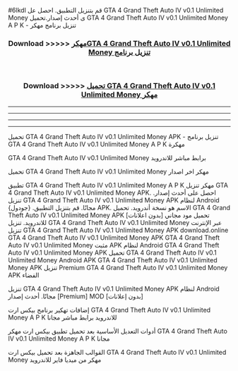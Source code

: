 #6lkdl قم بتنزيل التطبيق. احصل عل GTA 4 Grand Theft Auto IV v0.1 Unlimited Money  ى أحدث إصدار.تحميل GTA 4 Grand Theft Auto IV v0.1 Unlimited Money  A P K - تنزيل برنامج مهكر



<div align="center">
<h3>Download >>>>> <a href="https://ar-sites.web.app/?ar= GTA 4 Grand Theft Auto IV v0.1 Unlimited Money ">مهكرGTA 4 Grand Theft Auto IV v0.1 Unlimited Money  تنزيل برنامج</a></h3><br>

<h3>Download >>>>> <a href="https://ar-sites.web.app/?ar= GTA 4 Grand Theft Auto IV v0.1 Unlimited Money ">تحميل GTA 4 Grand Theft Auto IV v0.1 Unlimited Money  مهكر</a></h3>
</div>


----------------------------------------------------------

----------------------------------------------------------

----------------------------------------------------------

----------------------------------------------------------


تحميل GTA 4 Grand Theft Auto IV v0.1 Unlimited Money  APK - تنزيل برنامج GTA 4 Grand Theft Auto IV v0.1 Unlimited Money  A P K مهكرة

GTA 4 Grand Theft Auto IV v0.1 Unlimited Money  برابط مباشر للاندرويد

تحميل GTA 4 Grand Theft Auto IV v0.1 Unlimited Money  مهكر اخر اصدار

تطبيق GTA 4 Grand Theft Auto IV v0.1 Unlimited Money  A P K مهكر
تنزيل GTA 4 Grand Theft Auto IV v0.1 Unlimited Money  APK. احصل على أحدث إصدار.
تنزيل GTA 4 Grand Theft Auto IV v0.1 Unlimited Money  APK لنظام Android مجانًا.
قم بتنزيل التطبيق. {جودول} APK. الاسم هو نسخة أندرويد.
تحميل GTA 4 Grand Theft Auto IV v0.1 Unlimited Money  APK [بدون اعلانات]
تحميل مود مجاني للاندرويد.
تنزيل GTA 4 Grand Theft Auto IV v0.1 Unlimited Money  عبر الإنترنت
تنزيل GTA 4 Grand Theft Auto IV v0.1 Unlimited Money  APK
download.online GTA 4 Grand Theft Auto IV v0.1 Unlimited Money  APK
GTA 4 Grand Theft Auto IV v0.1 Unlimited Money  مثبت APK لنظام Android
GTA 4 Grand Theft Auto IV v0.1 Unlimited Money  APK
تحميل GTA 4 Grand Theft Auto IV v0.1 Unlimited Money  Android APK
GTA 4 Grand Theft Auto IV v0.1 Unlimited Money  APK تنزيل Premium
GTA 4 Grand Theft Auto IV v0.1 Unlimited Money  APK الفضاء

تنزيل GTA 4 Grand Theft Auto IV v0.1 Unlimited Money  APK لنظام Android مجانًا. أحدث إصدار [Premium] MOD [بدون إعلانات]

إضافات تهكير برنامج بيكس ارت GTA 4 Grand Theft Auto IV v0.1 Unlimited Money  A P K للاندرويد برابط مباشر مجانا

أدوات التعديل الأساسية بعد تحميل تطبيق بيكس ارت مهكر GTA 4 Grand Theft Auto IV v0.1 Unlimited Money  A P K مجانا

القوالب الجاهزة بعد تحميل بيكس ارت GTA 4 Grand Theft Auto IV v0.1 Unlimited Money  مهكر من ميديا فاير للاندرويد



